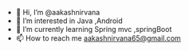 - 👋 Hi, I’m @aakashnirvana
- 👀 I’m interested in Java ,Android
- 🌱 I’m currently learning Spring mvc ,springBoot
- 📫 How to reach me      aakashnirvana65@gmail.com

<!---
aakashnirvana/aakashnirvana is a ✨ special ✨ repository because its `README.md` (this file) appears on your GitHub profile.
You can click the Preview link to take a look at your changes.
--->
